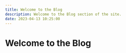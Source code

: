 ```yaml
---
title: Welcome to the Blog
description: Welcome to the Blog section of the site.
date: 2023-04-13 10:25:00
---
```

# Welcome to the Blog